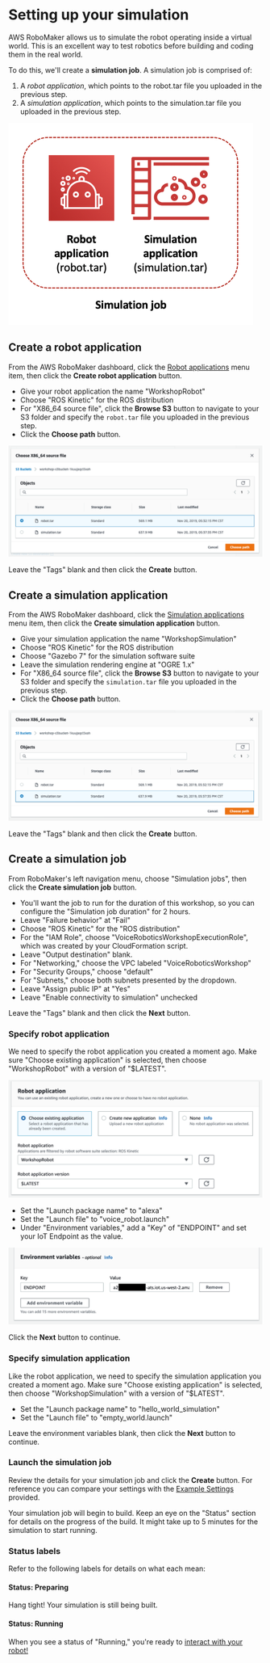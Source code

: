 # Setting up your simulation

AWS RoboMaker allows us to simulate the robot operating inside a virtual world. This is an excellent way to test robotics before building and coding them in the real world. 

To do this, we'll create a **simulation job**. A simulation job is comprised of:

1) A _robot application_, which points to the robot.tar file you uploaded in the previous step.
2) A _simulation application_, which points to the simulation.tar file you uploaded in the previous step.

![](../images/simulation-job.png)

## Create a robot application

From the AWS RoboMaker dashboard, click the [Robot applications](https://us-west-2.console.aws.amazon.com/robomaker/home?region=us-west-2#robotApplications) menu item, then click the **Create robot application** button.

* Give your robot application the name "WorkshopRobot"
* Choose "ROS Kinetic" for the ROS distribution
* For "X86_64 source file", click the **Browse S3** button to navigate to your S3 folder and specify the `robot.tar` file you uploaded in the previous step. 
* Click the **Choose path** button.

![](../images/source-file.png)

Leave the "Tags" blank and then click the **Create** button.

## Create a simulation application

From the AWS RoboMaker dashboard, click the [Simulation applications](https://us-west-2.console.aws.amazon.com/robomaker/home?region=us-west-2#simulationApplications) menu item, then click the **Create simulation application** button.

* Give your simulation application the name "WorkshopSimulation"
* Choose "ROS Kinetic" for the ROS distribution
* Choose "Gazebo 7" for the simulation software suite
* Leave the simulation rendering engine at "OGRE 1.x"
* For "X86_64 source file", click the **Browse S3** button to navigate to your S3 folder and specify the `simulation.tar` file you uploaded in the previous step. 
* Click the **Choose path** button.

![](../images/source-file-simulation.png)

Leave the "Tags" blank and then click the **Create** button.

## Create a simulation job

From RoboMaker's left navigation menu, choose "Simulation jobs", then click the **Create simulation job** button.

* You'll want the job to run for the duration of this workshop, so you can configure the "Simulation job duration" for 2 hours. 
* Leave "Failure behavior" at "Fail"
* Choose "ROS Kinetic" for the "ROS distribution"
* For the "IAM Role", choose "VoiceRoboticsWorkshopExecutionRole", which was created by your CloudFormation script.
* Leave "Output destination" blank.
* For "Networking," choose the VPC labeled "VoiceRoboticsWorkshop"
* For "Security Groups," choose "default"
* For "Subnets," choose both subnets presented by the dropdown.
* Leave "Assign public IP" at "Yes"
* Leave "Enable connectivity to simulation" unchecked

Leave the "Tags" blank and then click the **Next** button.

### Specify robot application

We need to specify the robot application you created a moment ago. Make sure "Choose existing application" is selected, then choose "WorkshopRobot" with a version of "$LATEST".

![](../images/robot-application.png)

* Set the "Launch package name" to "alexa"
* Set the "Launch file" to "voice_robot.launch"
* Under "Environment variables," add a "Key" of "ENDPOINT" and set your IoT Endpoint as the value. 

![](../images/env-vars.png)

Click the **Next** button to continue.

### Specify simulation application

Like the robot application, we need to specify the simulation application you created a moment ago. Make sure "Choose existing application" is selected, then choose "WorkshopSimulation" with a version of "$LATEST".

* Set the "Launch package name" to "hello_world_simulation"
* Set the "Launch file" to "empty_world.launch"

Leave the environment variables blank, then click the **Next** button to continue.

### Launch the simulation job

Review the details for your simulation job and click the **Create** button. For reference you can compare your settings with the [Example Settings](../settings.md) provided.

Your simulation job will begin to build. Keep an eye on the "Status" section for details on the progress of the build. It might take up to 5 minutes for the simulation to start running.

### Status labels

Refer to the following labels for details on what each mean:

#### Status: Preparing

Hang tight! Your simulation is still being built.

#### Status: Running

When you see a status of "Running," you're ready to [interact with your robot!](gazebo.md)